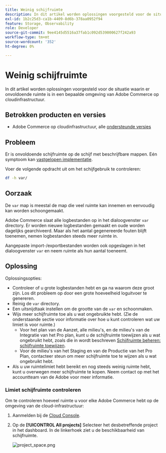 ```yaml
---
title: Weinig schijfruimte
description: In dit artikel worden oplossingen voorgesteld voor de situatie waarin er onvoldoende ruimte is in een bepaalde omgeving van Adobe Commerce op cloudinfrastructuur.
exl-id: 1b2c25d3-ca1b-4409-8d6b-378aa0952f94
feature: Storage, Observability
role: Developer
source-git-commit: 9ee4145d5516a37fab1c092d539000627f242a93
workflow-type: tm+mt
source-wordcount: '352'
ht-degree: 0%

---
```


# Weinig schijfruimte

In dit artikel worden oplossingen voorgesteld voor de situatie waarin er onvoldoende ruimte is in een bepaalde omgeving van Adobe Commerce op cloudinfrastructuur.

## Betrokken producten en versies

* Adobe Commerce op cloudinfrastructuur, alle [ondersteunde versies](https://magento.com/sites/default/files/magento-software-lifecycle-policy.pdf)

## Probleem

Er is onvoldoende schijfruimte op de schijf met beschrijfbare mappen. Eén symptoom kan [vastgelopen implementatie](/help/troubleshooting/deployment/deployment-stuck-with-unable-to-upload-the-application-to-the-remote-cluster-error.md).

Voer de volgende opdracht uit om het schijfgebruik te controleren:

```bash
df -h var/
```

## Oorzaak

De `var` map is meestal de map die veel ruimte kan innemen en eenvoudig kan worden schoongemaakt.

Adobe Commerce slaat alle logbestanden op in het dialoogvenster `var` directory. Er worden nieuwe logbestanden gemaakt en oude worden dagelijks gearchiveerd. Maar als het aantal gegenereerde fouten blijft toenemen, nemen logbestanden steeds meer ruimte in.

Aangepaste import-/exportbestanden worden ook opgeslagen in het dialoogvenster `var` en neem ruimte als hun aantal toeneemt.

## Oplossing

Oplossingsopties:

* Controleer of u grote logbestanden hebt en ga na waarom deze groot zijn. Los dit probleem op door een grote hoeveelheid loguitvoer te genereren.
* Reinig de `var` directory.
* Een uitsnijdtaak instellen om de grootte van de `var` en schoonmaken.
* Wijs meer schijfruimte toe als u wat ongebruikte hebt. (Zie de onderstaande sectie voor informatie over hoe u kunt controleren wat uw limiet is voor ruimte.)
   * Voor het plan van de Aanzet, alle milieu&#39;s, en de milieu&#39;s van de Integratie van het Pro plan, kunt u de schijfruimte toewijzen als u wat ongebruikt hebt, zoals die in wordt beschreven [Schijfruimte beheren: schijfruimte toewijzen](https://devdocs.magento.com/guides/v2.3/cloud/project/manage-disk-space.html#application-disk-space).
   * Voor de milieu&#39;s van het Staging en van de Productie van het Pro Plan, contacteer steun om meer schijfruimte toe te wijzen als u wat ongebruikt hebt.
* Als u uw ruimtelimiet hebt bereikt en nog steeds weinig ruimte hebt, kunt u overwegen meer schijfruimte te kopen. Neem contact op met het accountteam van de Adobe voor meer informatie.

### Limiet schijfruimte controleren

Om te controleren hoeveel ruimte u voor elke Adobe Commerce hebt op de omgeving van de cloud-infrastructuur:

1. Aanmelden bij de [Cloud Console](https://console.adobecommerce.com).
1. Op de **[!UICONTROL All projects]** Selecteer het desbetreffende project in het dashboard. In de linkerhoek ziet u de beschikbaarheid van schijfruimte.

   ![project_space.png](/help/troubleshooting/miscellaneous/assets/project_space.png)
